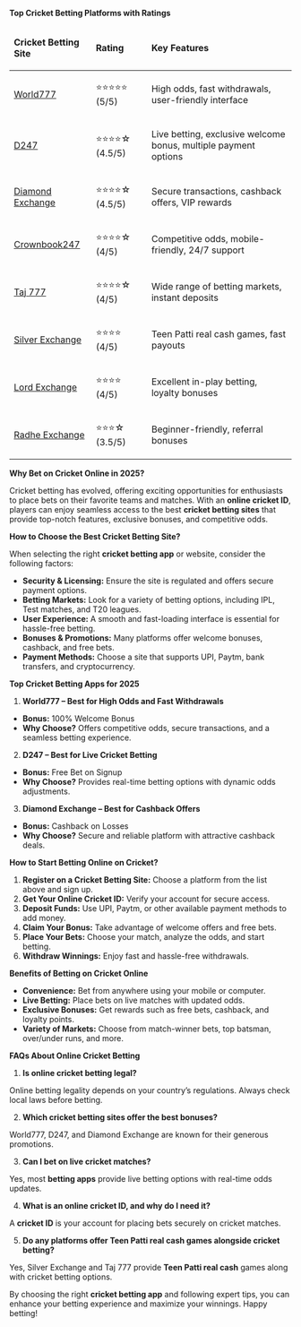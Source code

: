 <p><strong>Top Cricket Betting Platforms with Ratings</strong></p>
<table>
<thead>
<tr>
<td>
<p><strong>Cricket Betting Site</strong></p>
</td>
<td>
<p><strong>Rating</strong></p>
</td>
<td>
<p><strong>Key Features</strong></p>
</td>
</tr>
</thead>
<tbody>
<tr>
<td>
<p><a href="https://world777signup.com/">World777</a></p>
</td>
<td>
<p>⭐⭐⭐⭐⭐ (5/5)</p>
</td>
<td>
<p>High odds, fast withdrawals, user-friendly interface</p>
</td>
</tr>
<tr>
<td>
<p><a href="https://d247signup.com/">D247</a></p>
</td>
<td>
<p>⭐⭐⭐⭐☆ (4.5/5)</p>
</td>
<td>
<p>Live betting, exclusive welcome bonus, multiple payment options</p>
</td>
</tr>
<tr>
<td>
<p><a href="http://diamondsexchangecom.com/">Diamond Exchange</a></p>
</td>
<td>
<p>⭐⭐⭐⭐☆ (4.5/5)</p>
</td>
<td>
<p>Secure transactions, cashback offers, VIP rewards</p>
</td>
</tr>
<tr>
<td>
<p><a href="https://silverrexchcom.com/">Crownbook247</a></p>
</td>
<td>
<p>⭐⭐⭐⭐☆ (4/5)</p>
</td>
<td>
<p>Competitive odds, mobile-friendly, 24/7 support</p>
</td>
</tr>
<tr>
<td>
<p><a href="https://taj007com.com/">Taj 777</a></p>
</td>
<td>
<p>⭐⭐⭐⭐☆ (4/5)</p>
</td>
<td>
<p>Wide range of betting markets, instant deposits</p>
</td>
</tr>
<tr>
<td>
<p><a href="https://silverrexchcom.com/">Silver Exchange</a></p>
</td>
<td>
<p>⭐⭐⭐⭐ (4/5)</p>
</td>
<td>
<p>Teen Patti real cash games, fast payouts</p>
</td>
</tr>
<tr>
<td>
<p><a href="https://lordsexchangeid.com/">Lord Exchange</a></p>
</td>
<td>
<p>⭐⭐⭐⭐ (4/5)</p>
</td>
<td>
<p>Excellent in-play betting, loyalty bonuses</p>
</td>
</tr>
<tr>
<td>
<p><a href="https://radheexchxyz.com/">Radhe Exchange</a></p>
</td>
<td>
<p>⭐⭐⭐☆ (3.5/5)</p>
</td>
<td>
<p>Beginner-friendly, referral bonuses</p>
</td>
</tr>
</tbody>
</table>
<p><strong>Why Bet on Cricket Online in 2025?</strong></p>
<p>Cricket betting has evolved, offering exciting opportunities for enthusiasts to place bets on their favorite teams and matches. With an <strong>online cricket ID</strong>, players can enjoy seamless access to the best <strong>cricket betting sites</strong> that provide top-notch features, exclusive bonuses, and competitive odds.</p>
<p><strong>How to Choose the Best Cricket Betting Site?</strong></p>
<p>When selecting the right <strong>cricket betting app</strong> or website, consider the following factors:</p>
<ul>
<li><strong>Security &amp; Licensing:</strong> Ensure the site is regulated and offers secure payment options.</li>
<li><strong>Betting Markets:</strong> Look for a variety of betting options, including IPL, Test matches, and T20 leagues.</li>
<li><strong>User Experience:</strong> A smooth and fast-loading interface is essential for hassle-free betting.</li>
<li><strong>Bonuses &amp; Promotions:</strong> Many platforms offer welcome bonuses, cashback, and free bets.</li>
<li><strong>Payment Methods:</strong> Choose a site that supports UPI, Paytm, bank transfers, and cryptocurrency.</li>
</ul>
<p><strong>Top Cricket Betting Apps for 2025</strong></p>
<ol>
<li><strong> World777 &ndash; Best for High Odds and Fast Withdrawals</strong></li>
</ol>
<ul>
<li><strong>Bonus:</strong> 100% Welcome Bonus</li>
<li><strong>Why Choose?</strong> Offers competitive odds, secure transactions, and a seamless betting experience.</li>
</ul>
<ol start="2">
<li><strong> D247 &ndash; Best for Live Cricket Betting</strong></li>
</ol>
<ul>
<li><strong>Bonus:</strong> Free Bet on Signup</li>
<li><strong>Why Choose?</strong> Provides real-time betting options with dynamic odds adjustments.</li>
</ul>
<ol start="3">
<li><strong> Diamond Exchange &ndash; Best for Cashback Offers</strong></li>
</ol>
<ul>
<li><strong>Bonus:</strong> Cashback on Losses</li>
<li><strong>Why Choose?</strong> Secure and reliable platform with attractive cashback deals.</li>
</ul>
<p><strong>How to Start Betting Online on Cricket?</strong></p>
<ol>
<li><strong>Register on a Cricket Betting Site:</strong> Choose a platform from the list above and sign up.</li>
<li><strong>Get Your Online Cricket ID:</strong> Verify your account for secure access.</li>
<li><strong>Deposit Funds:</strong> Use UPI, Paytm, or other available payment methods to add money.</li>
<li><strong>Claim Your Bonus:</strong> Take advantage of welcome offers and free bets.</li>
<li><strong>Place Your Bets:</strong> Choose your match, analyze the odds, and start betting.</li>
<li><strong>Withdraw Winnings:</strong> Enjoy fast and hassle-free withdrawals.</li>
</ol>
<p><strong>Benefits of Betting on Cricket Online</strong></p>
<ul>
<li><strong>Convenience:</strong> Bet from anywhere using your mobile or computer.</li>
<li><strong>Live Betting:</strong> Place bets on live matches with updated odds.</li>
<li><strong>Exclusive Bonuses:</strong> Get rewards such as free bets, cashback, and loyalty points.</li>
<li><strong>Variety of Markets:</strong> Choose from match-winner bets, top batsman, over/under runs, and more.</li>
</ul>
<p><strong>FAQs About Online Cricket Betting</strong></p>
<ol>
<li><strong> Is online cricket betting legal?</strong></li>
</ol>
<p>Online betting legality depends on your country&rsquo;s regulations. Always check local laws before betting.</p>
<ol start="2">
<li><strong> Which cricket betting sites offer the best bonuses?</strong></li>
</ol>
<p>World777, D247, and Diamond Exchange are known for their generous promotions.</p>
<ol start="3">
<li><strong> Can I bet on live cricket matches?</strong></li>
</ol>
<p>Yes, most <strong>betting apps</strong> provide live betting options with real-time odds updates.</p>
<ol start="4">
<li><strong> What is an online cricket ID, and why do I need it?</strong></li>
</ol>
<p>A <strong>cricket ID</strong> is your account for placing bets securely on cricket matches.</p>
<ol start="5">
<li><strong> Do any platforms offer Teen Patti real cash games alongside cricket betting?</strong></li>
</ol>
<p>Yes, Silver Exchange and Taj 777 provide <strong>Teen Patti real cash</strong> games along with cricket betting options.</p>
<p>By choosing the right <strong>cricket betting app</strong> and following expert tips, you can enhance your betting experience and maximize your winnings. Happy betting!</p>
